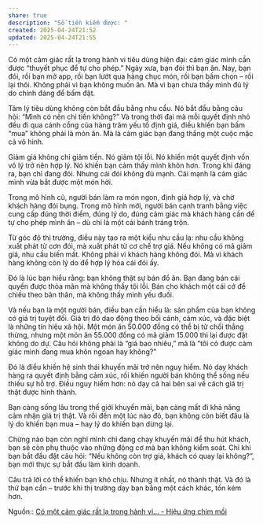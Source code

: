 ```yaml
---
share: true
description: "Số tiền kiếm được: "
created: 2025-04-24T21:52
updated: 2025-04-24T21:55
---
```

Có một cảm giác rất lạ trong hành vi tiêu dùng hiện đại: cảm giác mình cần được “thuyết phục để tự cho phép.” Ngày xưa, bạn đói thì bạn ăn. Nay, bạn đói, rồi bạn mở app, rồi bạn lướt qua hàng chục món, rồi bạn bấm chọn – rồi lại thôi. Không phải vì bạn không muốn ăn. Mà vì bạn chưa thấy mình đủ lý do chính đáng để bấm đặt.

Tâm lý tiêu dùng không còn bắt đầu bằng nhu cầu. Nó bắt đầu bằng câu hỏi: “Mình có nên chi tiền không?” Và trong thời đại mà mỗi quyết định nhỏ đều đi qua cánh cổng của hàng trăm yếu tố định giá, điều khiến bạn bấm “mua” không phải là món ăn. Mà là cảm giác bạn đang thắng một cuộc mặc cả vô hình.

Giảm giá không chỉ giảm tiền. Nó giảm tội lỗi. Nó khiến một quyết định vốn vô lý trở nên hợp lý. Nó khiến bạn cảm thấy mình khôn hơn. Trong khi đáng ra, bạn chỉ đang đói. Nhưng cái đói không đủ mạnh. Cái mạnh là cảm giác mình vừa bắt được một món hời.

Trong mô hình cũ, người bán làm ra món ngon, định giá hợp lý, và chờ khách hàng đói bụng. Trong mô hình mới, người bán cạnh tranh bằng việc cung cấp đúng thời điểm, đúng lý do, đúng cảm giác mà khách hàng cần để tự cho phép mình ăn – dù chỉ là một cái bánh tráng trộn.

Từ góc độ thị trường, điều này tạo ra một kiểu nhu cầu lạ: nhu cầu không xuất phát từ cơn đói, mà xuất phát từ cơ chế trợ giá. Nếu không có mã giảm giá, nhu cầu biến mất. Không phải vì khách hàng không đói. Mà vì khách hàng không còn lý do để hợp lý hóa cái đói ấy.

Đó là lúc bạn hiểu rằng: bạn không thật sự bán đồ ăn. Bạn đang bán cái quyền được thỏa mãn mà không thấy tội lỗi. Bán cho khách một cái cớ để chiều theo bản thân, mà không thấy mình yếu đuối.

Và nếu bạn là một người bán, điều bạn cần hiểu là: sản phẩm của bạn không có giá trị tuyệt đối. Giá trị đó dao động theo bối cảnh, cảm xúc, và đặc biệt là những tín hiệu xã hội. Một món ăn 50.000 đồng có thể bị từ chối thẳng thừng, nhưng một món ăn 55.000 đồng có mã giảm 15.000 thì lại được đặt không do dự. Câu hỏi không phải là “giá bao nhiêu,” mà là “tôi có được cảm giác mình đang mua khôn ngoan hay không?”

Đó là điều khiến hệ sinh thái khuyến mãi trở nên nguy hiểm. Nó dạy khách hàng ra quyết định bằng cảm xúc, rồi khiến người bán không thể sống nếu thiếu sự hỗ trợ. Điều nguy hiểm hơn: nó dạy cả hai bên sai về cách giá trị thật được hình thành.

Bạn càng sống lâu trong thế giới khuyến mãi, bạn càng mất đi khả năng cảm nhận giá trị thật. Và rồi đến một lúc nào đó, bạn không còn biết đâu là lý do khiến bạn mua – hay lý do khiến bạn dừng lại.

Chừng nào bạn còn nghĩ mình chỉ đang chạy khuyến mãi để thu hút khách, bạn sẽ còn phụ thuộc vào những động cơ mà bạn không kiểm soát. Chỉ khi bạn bắt đầu đặt câu hỏi: “Nếu không còn trợ giá, khách có quay lại không?”, bạn mới thực sự bắt đầu làm kinh doanh.

Câu trả lời có thể khiến bạn khó chịu. Nhưng ít nhất, nó thành thật. Và đó là thứ bạn cần – trước khi thị trường dạy bạn bằng một cách khác, tốn kém hơn.

Nguồn:: [Có một cảm giác rất lạ trong hành vi... - Hiệu ứng chim mồi](https://www.facebook.com/hieuungchimmoi/posts/pfbid0cgkjQtoC3CiYmitAUqVmTuFk8qw1rSUZ7btwBgsGB3sX3sZKBpXCHm4CwoaG4GrWl)